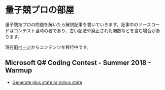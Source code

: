 # 量子競プロの部屋

量子競技プロの問題を解いたら解説記事を書いていきます。記事中のソースコードはコンテスト当時の者であり、古い記法や廃止された関数などを含む場合があります。

現在[旧ページ](https://takeo1116.sakura.ne.jp/quantum/quantum.html)からコンテンツを移行中です。

## Microsoft Q# Coding Contest - Summer 2018 - Warmup

- [Generate plus state or minus state](./cfqs01/cfqs01a.md)